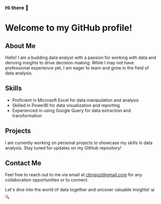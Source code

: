 ### Hi there 👋

# Welcome to my GitHub profile!

## About Me
Hello! I am a budding data analyst with a passion for working with data and deriving insights to drive decision-making.
While I may not have professional experience yet, I am eager to learn and grow in the field of data analysis.

## Skills
- Proficient in Microsoft Excel for data manipulation and analysis
- Skilled in PowerBI for data visualization and reporting
- Experienced in using Google Query for data extraction and transformation

## Projects
I am currently working on personal projects to showcase my skills in data analysis. Stay tuned for updates on my GitHub repository!

## Contact Me
Feel free to reach out to me via email at [cbngozi@gmail.com](cbngozi@gmailcom) for any collaboration opportunities or to connect.

Let's dive into the world of data together and uncover valuable insights! 📊🔍

